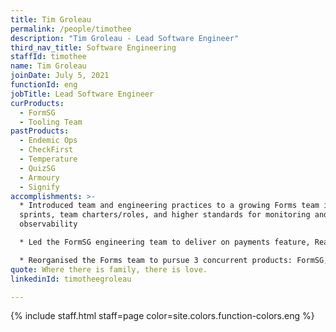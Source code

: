 ```yaml
---
title: Tim Groleau
permalink: /people/timothee
description: "Tim Groleau - Lead Software Engineer"
third_nav_title: Software Engineering
staffId: timothee
name: Tim Groleau
joinDate: July 5, 2021
functionId: eng
jobTitle: Lead Software Engineer
curProducts:
  - FormSG
  - Tooling Team
pastProducts:
  - Endemic Ops
  - CheckFirst
  - Temperature
  - QuizSG
  - Armoury
  - Signify
accomplishments: >-
  * Introduced team and engineering practices to a growing Forms team including
  sprints, team charters/roles, and higher standards for monitoring and
  observability

  * Led the FormSG engineering team to deliver on payments feature, React migration, SES migration, infrastructure upgrades and internal product operations administration tools

  * Reorganised the Forms team to pursue 3 concurrent products: FormSG, Signify, and CheckPoint
quote: Where there is family, there is love.
linkedinId: timotheegroleau

---
```


{% include staff.html staff=page color=site.colors.function-colors.eng %}
